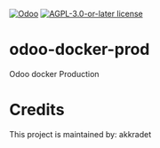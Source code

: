 [![Odoo](https://img.shields.io/badge/odoo-v15.0-a3478a)](https://github.com/odoo/odoo/tree/15.0)
[![AGPL-3.0-or-later license](https://img.shields.io/badge/license-AGPL--3.0--or--later-success})](LICENSE)

# odoo-docker-prod
Odoo docker Production

# Credits

This project is maintained by: akkradet